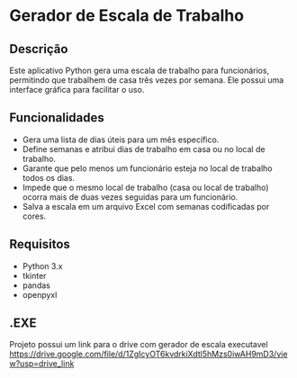 # Gerador de Escala de Trabalho

## Descrição
Este aplicativo Python gera uma escala de trabalho para funcionários, permitindo que trabalhem de casa três vezes por semana. Ele possui uma interface gráfica para facilitar o uso.

## Funcionalidades
- Gera uma lista de dias úteis para um mês específico.
- Define semanas e atribui dias de trabalho em casa ou no local de trabalho.
- Garante que pelo menos um funcionário esteja no local de trabalho todos os dias.
- Impede que o mesmo local de trabalho (casa ou local de trabalho) ocorra mais de duas vezes seguidas para um funcionário.
- Salva a escala em um arquivo Excel com semanas codificadas por cores.

## Requisitos
- Python 3.x
- tkinter
- pandas
- openpyxl

## .EXE
Projeto possui um link para o drive com gerador de escala executavel
https://drive.google.com/file/d/1ZgIcyOT6kvdrkiXdtl5hMzs0iwAH9mD3/view?usp=drive_link
